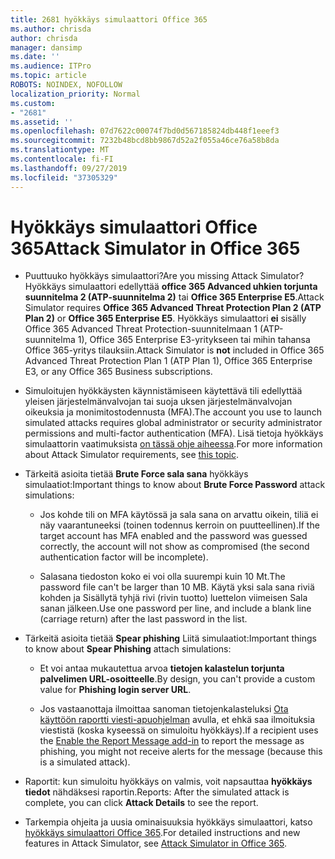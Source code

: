 ```yaml
---
title: 2681 hyökkäys simulaattori Office 365
ms.author: chrisda
author: chrisda
manager: dansimp
ms.date: ''
ms.audience: ITPro
ms.topic: article
ROBOTS: NOINDEX, NOFOLLOW
localization_priority: Normal
ms.custom:
- "2681"
ms.assetid: ''
ms.openlocfilehash: 07d7622c00074f7bd0d567185824db448f1eeef3
ms.sourcegitcommit: 7232b48bcd8bb9867d52a2f055a46ce76a58b8da
ms.translationtype: MT
ms.contentlocale: fi-FI
ms.lasthandoff: 09/27/2019
ms.locfileid: "37305329"
---
```

# <a name="attack-simulator-in-office-365"></a><span data-ttu-id="b74cc-102">Hyökkäys simulaattori Office 365</span><span class="sxs-lookup"><span data-stu-id="b74cc-102">Attack Simulator in Office 365</span></span>

- <span data-ttu-id="b74cc-103">Puuttuuko hyökkäys simulaattori?</span><span class="sxs-lookup"><span data-stu-id="b74cc-103">Are you missing Attack Simulator?</span></span> <span data-ttu-id="b74cc-104">Hyökkäys simulaattori edellyttää **office 365 Advanced uhkien torjunta suunnitelma 2 (ATP-suunnitelma 2)** tai **Office 365 Enterprise E5**.</span><span class="sxs-lookup"><span data-stu-id="b74cc-104">Attack Simulator requires **Office 365 Advanced Threat Protection Plan 2 (ATP Plan 2)** or **Office 365 Enterprise E5**.</span></span> <span data-ttu-id="b74cc-105">Hyökkäys simulaattori **ei** sisälly Office 365 Advanced Threat Protection-suunnitelmaan 1 (ATP-suunnitelma 1), Office 365 Enterprise E3-yritykseen tai mihin tahansa Office 365-yritys tilauksiin.</span><span class="sxs-lookup"><span data-stu-id="b74cc-105">Attack Simulator is **not** included in Office 365 Advanced Threat Protection Plan 1 (ATP Plan 1), Office 365 Enterprise E3, or any Office 365 Business subscriptions.</span></span>

- <span data-ttu-id="b74cc-106">Simuloitujen hyökkäysten käynnistämiseen käytettävä tili edellyttää yleisen järjestelmänvalvojan tai suoja uksen järjestelmänvalvojan oikeuksia ja monimitostodennusta (MFA).</span><span class="sxs-lookup"><span data-stu-id="b74cc-106">The account you use to launch simulated attacks requires global administrator or security administrator permissions and multi-factor authentication (MFA).</span></span> <span data-ttu-id="b74cc-107">Lisä tietoja hyökkäys simulaattorin vaatimuksista [on tässä ohje aiheessa](https://docs.microsoft.com/office365/securitycompliance/attack-simulator#before-you-begin).</span><span class="sxs-lookup"><span data-stu-id="b74cc-107">For more information about Attack Simulator requirements, see [this topic](https://docs.microsoft.com/office365/securitycompliance/attack-simulator#before-you-begin).</span></span>

- <span data-ttu-id="b74cc-108">Tärkeitä asioita tietää **Brute Force sala sana** hyökkäys simulaatiot:</span><span class="sxs-lookup"><span data-stu-id="b74cc-108">Important things to know about **Brute Force Password** attack simulations:</span></span>

  - <span data-ttu-id="b74cc-109">Jos kohde tili on MFA käytössä ja sala sana on arvattu oikein, tiliä ei näy vaarantuneeksi (toinen todennus kerroin on puutteellinen).</span><span class="sxs-lookup"><span data-stu-id="b74cc-109">If the target account has MFA enabled and the password was guessed correctly, the account will not show as compromised (the second authentication factor will be incomplete).</span></span>

  - <span data-ttu-id="b74cc-110">Salasana tiedoston koko ei voi olla suurempi kuin 10 Mt.</span><span class="sxs-lookup"><span data-stu-id="b74cc-110">The password file can't be larger than 10 MB.</span></span> <span data-ttu-id="b74cc-111">Käytä yksi sala sana riviä kohden ja Sisällytä tyhjä rivi (rivin tuotto) luettelon viimeisen Sala sanan jälkeen.</span><span class="sxs-lookup"><span data-stu-id="b74cc-111">Use one password per line, and include a blank line (carriage return) after the last password in the list.</span></span>

- <span data-ttu-id="b74cc-112">Tärkeitä asioita tietää **Spear phishing** Liitä simulaatiot:</span><span class="sxs-lookup"><span data-stu-id="b74cc-112">Important things to know about **Spear Phishing** attach simulations:</span></span>

  - <span data-ttu-id="b74cc-113">Et voi antaa mukautettua arvoa **tietojen kalastelun torjunta palvelimen URL-osoitteelle**.</span><span class="sxs-lookup"><span data-stu-id="b74cc-113">By design, you can't provide a custom value for **Phishing login server URL**.</span></span>

  - <span data-ttu-id="b74cc-114">Jos vastaanottaja ilmoittaa sanoman tietojenkalasteluksi [Ota käyttöön raportti viesti-apuohjelman](https://docs.microsoft.com/microsoft-365/security/office-365-security/enable-the-report-message-add-in) avulla, et ehkä saa ilmoituksia viestistä (koska kyseessä on simuloitu hyökkäys).</span><span class="sxs-lookup"><span data-stu-id="b74cc-114">If a recipient uses the [Enable the Report Message add-in](https://docs.microsoft.com/microsoft-365/security/office-365-security/enable-the-report-message-add-in) to report the message as phishing, you might not receive alerts for the message (because this is a simulated attack).</span></span>

- <span data-ttu-id="b74cc-115">Raportit: kun simuloitu hyökkäys on valmis, voit napsauttaa **hyökkäys tiedot** nähdäksesi raportin.</span><span class="sxs-lookup"><span data-stu-id="b74cc-115">Reports: After the simulated attack is complete, you can click **Attack Details** to see the report.</span></span>

- <span data-ttu-id="b74cc-116">Tarkempia ohjeita ja uusia ominaisuuksia hyökkäys simulaattori, katso [hyökkäys simulaattori Office 365](https://docs.microsoft.com/microsoft-365/security/office-365-security/attack-simulator).</span><span class="sxs-lookup"><span data-stu-id="b74cc-116">For detailed instructions and new features in Attack Simulator, see [Attack Simulator in Office 365](https://docs.microsoft.com/microsoft-365/security/office-365-security/attack-simulator).</span></span>
